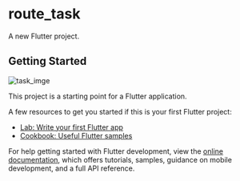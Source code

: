 # route_task

A new Flutter project.

## Getting Started
![task_imge](https://github.com/user-attachments/assets/e7985ab2-9f7e-4d26-b28c-eeb49a8b2c5c)


This project is a starting point for a Flutter application.

A few resources to get you started if this is your first Flutter project:

- [Lab: Write your first Flutter app](https://docs.flutter.dev/get-started/codelab)
- [Cookbook: Useful Flutter samples](https://docs.flutter.dev/cookbook)

For help getting started with Flutter development, view the
[online documentation](https://docs.flutter.dev/), which offers tutorials,
samples, guidance on mobile development, and a full API reference.
